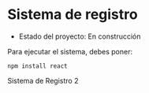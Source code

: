<h1>Sistema de registro</h1>

- Estado del proyecto: En construcción

Para ejecutar el sistema, debes poner: 

```npm install react```

Sistema de Registro 2
